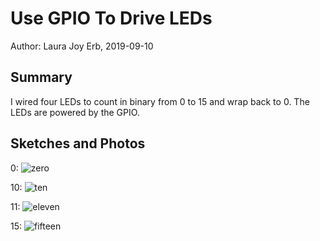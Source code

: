 #  Use GPIO To Drive LEDs

Author: Laura Joy Erb, 2019-09-10

## Summary
I wired four LEDs to count in binary from 0 to 15 and wrap back to 0. The LEDs are powered by the GPIO.

## Sketches and Photos
0:
![zero](/skills/cluster-1-clock/09-gpio/images/0.png)

10:
![ten](/skills/cluster-1-clock/09-gpio/images/10.png)

11:
![eleven](/skills/cluster-1-clock/09-gpio/images/11.png)

15:
![fifteen](/skills/cluster-1-clock/09-gpio/images/15.png)
